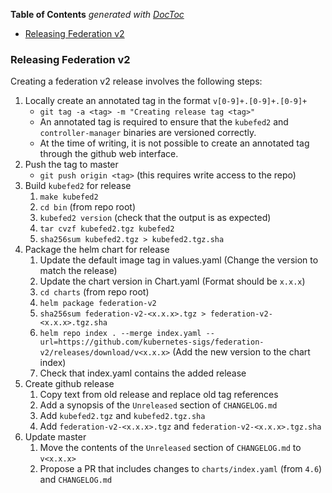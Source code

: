 <!-- START doctoc generated TOC please keep comment here to allow auto update -->
<!-- DON'T EDIT THIS SECTION, INSTEAD RE-RUN doctoc TO UPDATE -->
**Table of Contents**  *generated with [DocToc](https://github.com/thlorenz/doctoc)*

- [Releasing Federation v2](#releasing-federation-v2)

<!-- END doctoc generated TOC please keep comment here to allow auto update -->

### Releasing Federation v2

Creating a federation v2 release involves the following steps:

1. Locally create an annotated tag in the format `v[0-9]+.[0-9]+.[0-9]+`
   - `git tag -a <tag> -m "Creating release tag <tag>"`
   - An annotated tag is required to ensure that the `kubefed2` and
     `controller-manager` binaries are versioned correctly.
   - At the time of writing, it is not possible to create an
     annotated tag through the github web interface.
2. Push the tag to master
   - `git push origin <tag>` (this requires write access to the repo)
3. Build `kubefed2` for release
   1. `make kubefed2`
   2. `cd bin` (from repo root)
   3. `kubefed2 version` (check that the output is as expected)
   4. `tar cvzf kubefed2.tgz kubefed2`
   5. `sha256sum kubefed2.tgz > kubefed2.tgz.sha`
4. Package the helm chart for release
   1. Update the default image tag in values.yaml (Change the version to match the release)
   2. Update the chart version in Chart.yaml (Format should be `x.x.x`)
   3. `cd charts` (from repo root)
   4. `helm package federation-v2`
   5. `sha256sum federation-v2-<x.x.x>.tgz > federation-v2-<x.x.x>.tgz.sha`
   6. `helm repo index . --merge index.yaml --url=https://github.com/kubernetes-sigs/federation-v2/releases/download/v<x.x.x>` (Add the new version to the chart index)
   7. Check that index.yaml contains the added release
4. Create github release
   1. Copy text from old release and replace old tag references
   2. Add a synopsis of the `Unreleased` section of `CHANGELOG.md`
   3. Add `kubefed2.tgz` and `kubefed2.tgz.sha`
   4. Add `federation-v2-<x.x.x>.tgz` and `federation-v2-<x.x.x>.tgz.sha`
5. Update master
   1. Move the contents of the `Unreleased` section of `CHANGELOG.md` to `v<x.x.x>`
   2. Propose a PR that includes changes to `charts/index.yaml` (from `4.6`) and `CHANGELOG.md`
